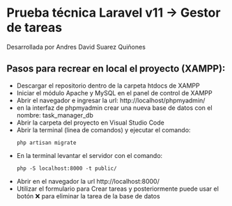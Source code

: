 # Prueba técnica Laravel v11 -> Gestor de tareas

Desarrollada por Andres David Suarez Quiñones

## Pasos para recrear en local el proyecto (XAMPP):

-   Descargar el repositorio dentro de la carpeta htdocs de XAMPP
-   Iniciar el módulo Apache y MySQL en el panel de control de XAMPP
-   Abrir el navegador e ingresar la url: http://localhost/phpmyadmin/
-   en la interfaz de phpmyadmin crear una nueva base de datos con el nombre: task_manager_db
-   Abrir la carpeta del proyecto en Visual Studio Code
-   Abrir la terminal (linea de comandos) y ejecutar el comando:
    ```
    php artisan migrate
    ```
-   En la terminal levantar el servidor con el comando:
    ```
    php -S localhost:8000 -t public/
    ```
-   Abrir en el navegador la url http://localhost:8000/
-   Utilizar el formulario para Crear tareas y posteriormente puede usar el botón ❌ para eliminar la tarea de la base de datos
